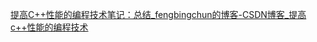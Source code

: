 [提高C++性能的编程技术笔记：总结_fengbingchun的博客-CSDN博客_提高c++性能的编程技术](https://blog.csdn.net/fengbingchun/article/details/86562213)
